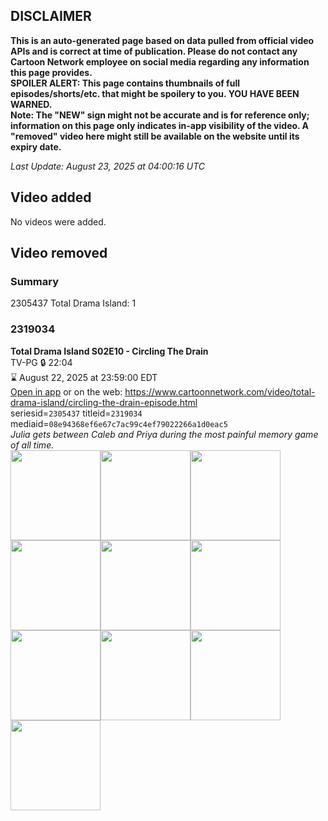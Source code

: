 ## DISCLAIMER
**This is an auto-generated page based on data pulled from official video APIs and is correct at time of publication. Please do not contact any Cartoon Network employee on social media regarding any information this page provides.**  
**SPOILER ALERT: This page contains thumbnails of full episodes/shorts/etc. that might be spoilery to you. YOU HAVE BEEN WARNED.**  
**Note: The "NEW" sign might not be accurate and is for reference only; information on this page only indicates in-app visibility of the video. A "removed" video here might still be available on the website until its expiry date.**  

_Last Update: August 23, 2025 at 04:00:16 UTC_
## Video added
No videos were added.  
## Video removed
### Summary
2305437 Total Drama Island: 1  
### 2319034
**Total Drama Island S02E10 - Circling The Drain**  
TV-PG 🔒 22:04  
⌛ August 22, 2025 at 23:59:00 EDT  
[Open in app](https://cnvideo.sercomkc.org/redirector.html?type=cnapp&seriesid=2305437&titleid=2319034&mediaid=08e94368ef6e67c7ac99c4ef79022266a1d0eac5) or on the web: https://www.cartoonnetwork.com/video/total-drama-island/circling-the-drain-episode.html  
seriesid=`2305437` titleid=`2319034` mediaid=`08e94368ef6e67c7ac99c4ef79022266a1d0eac5`  
_Julia gets between Caleb and Priya during the most painful memory game of all time._  
<a href="https://s3.amazonaws.com/cartoonorchestrator/2319034_001_1280x720.jpg"><img src="https://s3.amazonaws.com/cartoonorchestrator/2319034_001_640x360.jpg" height="144px" /></a><a href="https://s3.amazonaws.com/cartoonorchestrator/2319034_002_1280x720.jpg"><img src="https://s3.amazonaws.com/cartoonorchestrator/2319034_002_640x360.jpg" height="144px" /></a><a href="https://s3.amazonaws.com/cartoonorchestrator/2319034_003_1280x720.jpg"><img src="https://s3.amazonaws.com/cartoonorchestrator/2319034_003_640x360.jpg" height="144px" /></a><a href="https://s3.amazonaws.com/cartoonorchestrator/2319034_004_1280x720.jpg"><img src="https://s3.amazonaws.com/cartoonorchestrator/2319034_004_640x360.jpg" height="144px" /></a><a href="https://s3.amazonaws.com/cartoonorchestrator/2319034_005_1280x720.jpg"><img src="https://s3.amazonaws.com/cartoonorchestrator/2319034_005_640x360.jpg" height="144px" /></a><a href="https://s3.amazonaws.com/cartoonorchestrator/2319034_006_1280x720.jpg"><img src="https://s3.amazonaws.com/cartoonorchestrator/2319034_006_640x360.jpg" height="144px" /></a><a href="https://s3.amazonaws.com/cartoonorchestrator/2319034_007_1280x720.jpg"><img src="https://s3.amazonaws.com/cartoonorchestrator/2319034_007_640x360.jpg" height="144px" /></a><a href="https://s3.amazonaws.com/cartoonorchestrator/2319034_008_1280x720.jpg"><img src="https://s3.amazonaws.com/cartoonorchestrator/2319034_008_640x360.jpg" height="144px" /></a><a href="https://s3.amazonaws.com/cartoonorchestrator/2319034_009_1280x720.jpg"><img src="https://s3.amazonaws.com/cartoonorchestrator/2319034_009_640x360.jpg" height="144px" /></a><a href="https://s3.amazonaws.com/cartoonorchestrator/2319034_010_1280x720.jpg"><img src="https://s3.amazonaws.com/cartoonorchestrator/2319034_010_640x360.jpg" height="144px" /></a>
